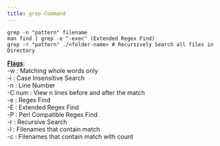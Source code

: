 ```yaml
---
title: grep Command
---
```


````shell
grep -n "pattern" filename
man find | grep -e "-exec" (Extended Regex Find)
grep -r "pattern" ./<folder-name> # Recursively Search all files in Directory
````

**<u>Flags</u>**:  
-w : Matching whole words only  
-i : Case Insensitive Search  
-n : Line Number  
-C num : View n lines before and after the match  
-e : Regex Find  
-E : Extended Regex Find  
-P : Perl Compatible Regex Find  
-r : Recursive Search  
-l : Filenames that contain match  
-c : Filenames that contain match with count